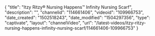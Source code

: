 {
    "title": "Itzy Ritzy&reg; Nursing Happens&trade; Infinity Nursing Scarf",
    "description": "",
    "channelid": "114661406",
    "videoid": "109966753",
    "date_created": "1502518243",
    "date_modified": "1504297356",
    "type": "captivate",
    "layout": "channelVideo",
    "url": "\/latest-videos\/itzy-ritzy-nursing-happens-infinity-nursing-scarf\/114661406-109966753"
}
